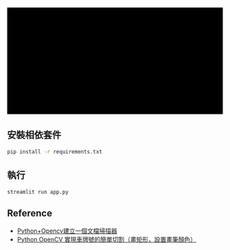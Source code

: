 ![](./screenshot/demo.gif)

## 安裝相依套件

```sh
pip install -r requirements.txt
```

## 執行

```sh
streamlit run app.py
```
## Reference
- [Python+Opencv建立一個文檔掃描器](https://www.twblogs.net/a/5ccb2b4ebd9eee1ac30bd26c)
- [Python OpenCV 實現車牌號的簡單切割（畫矩形，設置畫筆顏色）](https://www.twblogs.net/a/61c719872407b386b7b722d5)